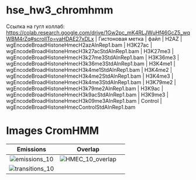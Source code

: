 # hse_hw3_chromhmm
Cсылка на гугл коллаб: https://colab.research.google.com/drive/1Gw2pc_mK4RLJWuHf46GcZ5_wqWBM4rZq#scrollTo=vaHDAE27xDLx
| Гистоновая метка | файл 
| H2AZ | wgEncodeBroadHistoneHmecH2azAlnRep1.bam 
| H3K27ac | wgEncodeBroadHistoneHmecH3k27acStdAlnRep1.bam 
| H3K27me3 | wgEncodeBroadHistoneHmecH3k27me3StdAlnRep1.bam 
| H3K36me3 | wgEncodeBroadHistoneHmecH3k36me3StdAlnRep1.bam 
| H3K4me1 | wgEncodeBroadHistoneHmecH3k4me1StdAlnRep1.bam 
| H3K4me2 | wgEncodeBroadHistoneHmecH3k4me2StdAlnRep1.bam 
| H3K4me3 | wgEncodeBroadHistoneHmecH3k4me3StdAlnRep1.bam 
| H3K79me2 | wgEncodeBroadHistoneHmecH3k79me2AlnRep1.bam 
| H3K9ac | wgEncodeBroadHistoneHmecH3k9acStdAlnRep1.bam 
| H3K9me3 | wgEncodeBroadHistoneHmecH3k09me3AlnRep1.bam
| Control | wgEncodeBroadHistoneHmecControlStdAlnRep1.bam 
# Images CromHMM
| Emissions | Overlap | |
| :---: | :---: | :---: |
| ![emissions_10](https://user-images.githubusercontent.com/65420132/160288345-52c7507a-cafa-473e-87f6-1f28c758f61e.png) | ![HMEC_10_overlap](https://user-images.githubusercontent.com/65420132/160288414-e111bada-a349-4ad8-857d-1b29bd621b2f.png)
 | ![transitions_10](https://user-images.githubusercontent.com/65420132/160290869-08cf1daa-008c-491b-99b0-24a293aa0edc.png) | 
